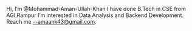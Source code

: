 Hi, I’m @Mohammad-Aman-Ullah-Khan
I have done B.Tech in CSE from AGI,Rampur
I’m interested in Data Analysis and Backend Development.  
Reach me --amaank43@gmail.com.

<!---
Mohammad-Aman-Ullah-Khan/Mohammad-Aman-Ullah-Khan is a ✨ special ✨ repository because its `README.md` (this file) appears on your GitHub profile.
You can click the Preview link to take a look at your changes.
--->
